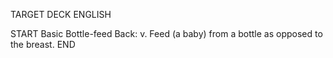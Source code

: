 TARGET DECK
ENGLISH

START
Basic
Bottle-feed
Back: v. Feed (a baby) from a bottle as opposed to the breast.
END
